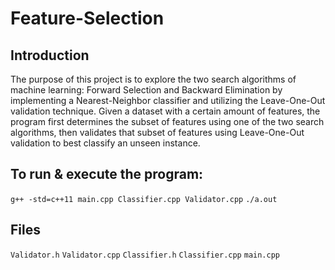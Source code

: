 # Feature-Selection

## Introduction
The purpose of this project is to explore the two search algorithms of machine learning: Forward Selection and Backward Elimination by implementing a Nearest-Neighbor classifier and utilizing the Leave-One-Out validation technique. Given a dataset with a certain amount of features, the program first determines the subset of features using one of the two search algorithms, then validates that subset of features using Leave-One-Out validation to best classify an unseen instance.

## To run & execute the program:
```g++ -std=c++11 main.cpp Classifier.cpp Validator.cpp```
```./a.out```

## Files
```Validator.h```
```Validator.cpp```
```Classifier.h```
```Classifier.cpp```
```main.cpp```